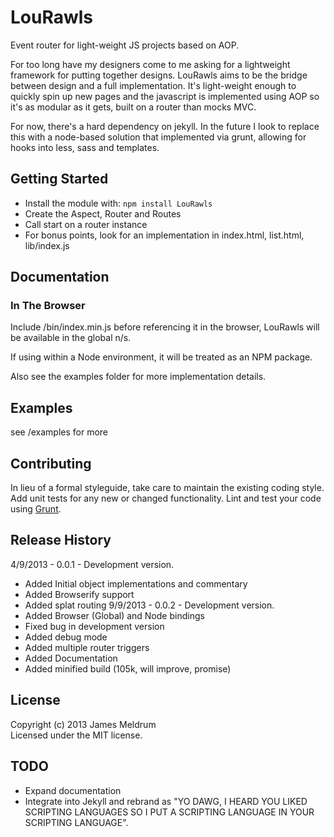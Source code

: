 # LouRawls

Event router for light-weight JS projects based on AOP.

For too long have my designers come to me asking for a lightweight framework for
putting together designs. LouRawls aims to be the bridge between design and a
full implementation. It's light-weight enough to quickly spin up new pages and
the javascript is implemented using AOP so it's as modular as it gets, built on
a router than mocks MVC.

For now, there's a hard dependency on jekyll. In the future I look to replace
this with a node-based solution that implemented via grunt, allowing for hooks
into less, sass and templates.

## Getting Started
- Install the module with: `npm install LouRawls`
- Create the Aspect, Router and Routes
- Call start on a router instance
- For bonus points, look for an implementation in index.html, list.html,
  lib/index.js

## Documentation

### In The Browser

Include /bin/index.min.js before referencing it in the browser, LouRawls will be available in the
global n/s.

If using within a Node environment, it will be treated as an NPM package.

Also see the examples folder for more implementation details.

## Examples
see /examples for more

## Contributing
In lieu of a formal styleguide, take care to maintain the existing coding style. Add unit tests for any new or changed functionality. Lint and test your code using [Grunt](http://gruntjs.com/).

## Release History
4/9/2013 - 0.0.1 - Development version.
  * Added Initial object implementations and commentary
  * Added Browserify support
  * Added splat routing
9/9/2013 - 0.0.2 - Development version.
  * Added Browser (Global) and Node bindings
  * Fixed bug in development version
  * Added debug mode
  * Added multiple router triggers
  * Added Documentation
  * Added minified build (105k, will improve, promise)

## License
Copyright (c) 2013 James Meldrum  
Licensed under the MIT license.

## TODO
* Expand documentation
* Integrate into Jekyll and rebrand as "YO DAWG, I HEARD YOU LIKED SCRIPTING
  LANGUAGES SO I PUT A SCRIPTING LANGUAGE IN YOUR SCRIPTING LANGUAGE".
